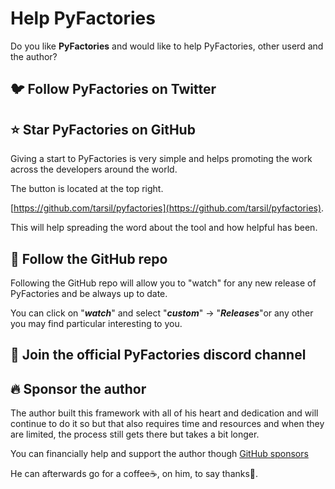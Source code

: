 # Help PyFactories

Do you like **PyFactories** and would like to help PyFactories, other userd and the author?

## 🐦 Follow PyFactories on Twitter


## ⭐ Star **PyFactories** on GitHub

Giving a start to PyFactories is very simple and helps promoting the work across the developers around the world.

The button is located at the top right.

[https://github.com/tarsil/pyfactories](https://github.com/tarsil/pyfactories).

This will help spreading the word about the tool and how helpful has been.

## 👀 Follow the GitHub repo

Following the GitHub repo will allow you to "watch" for any new release of PyFactories and be always up to date.

You can click on "***watch***" and select "***custom***" -> "***Releases***"or any other you may find particular
interesting to you.

## 💬 Join the official PyFactories discord channel

## 🔥 Sponsor the author

The author built this framework with all of his heart and dedication and will continue to do it so but that also
requires time and resources and when they are limited, the process still gets there but takes a bit longer.

You can financially help and support the author though [GitHub sponsors](https://github.com/sponsors/tarsil)

He can afterwards go for a coffee☕, on him, to say thanks🙏.
